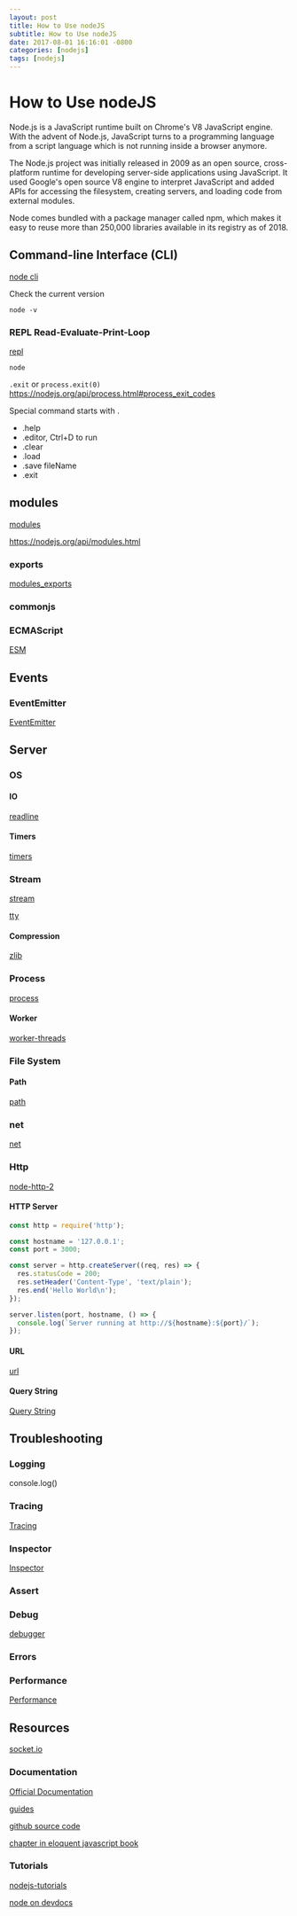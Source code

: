 ```yaml
---
layout: post
title: How to Use nodeJS
subtitle: How to Use nodeJS
date: 2017-08-01 16:16:01 -0800
categories: [nodejs]
tags: [nodejs]
---
```


# How to Use nodeJS

Node.js is a JavaScript runtime built on Chrome's V8 JavaScript engine. With the advent of Node.js, JavaScript turns to a programming language from a script language which is not running inside a browser anymore.

The Node.js project was initially released in 2009 as an open source, cross-platform runtime for developing server-side applications using JavaScript. It used Google's open source V8 engine to interpret JavaScript and added APIs for accessing the filesystem, creating servers, and
loading code from external modules.

Node comes bundled with a package manager called npm, which makes it easy to reuse more than 250,000 libraries available in its registry as of 2018.

## Command-line Interface (CLI)

[node cli](https://devdocs.io/node/cli)

Check the current version

`node -v`

### REPL Read-Evaluate-Print-Loop

[repl](https://devdocs.io/node/repl)

`node`

`.exit` or `process.exit(0)` <https://nodejs.org/api/process.html#process_exit_codes>

Special command starts with .

- .help
- .editor, Ctrl+D to run
- .clear
- .load
- .save fileName
- .exit

## modules

[modules](https://devdocs.io/node/modules)

<https://nodejs.org/api/modules.html>

### exports

[modules_exports](https://devdocs.io/node/modules#modules_exports)

### commonjs

### ECMAScript

[ESM](https://devdocs.io/node/esm)

## Events

### EventEmitter

[EventEmitter](https://devdocs.io/node/events#events_class_eventemitter)

## Server

### OS

#### IO

[readline](https://devdocs.io/node/readline)

#### Timers

[timers](https://devdocs.io/node/timers)

### Stream

[stream](https://devdocs.io/node/stream)

[tty](https://devdocs.io/node/tty)

#### Compression

[zlib](https://devdocs.io/node/zlib)

### Process

[process](https://devdocs.io/node/process)

#### Worker

[worker-threads](https://devdocs.io/node-worker-threads/)

### File System

#### Path

[path](https://devdocs.io/node/path)

### net

[net](https://devdocs.io/node/net)

### Http

[node-http-2](https://devdocs.io/node-http-2/)

#### HTTP Server

```js
const http = require('http');

const hostname = '127.0.0.1';
const port = 3000;

const server = http.createServer((req, res) => {
  res.statusCode = 200;
  res.setHeader('Content-Type', 'text/plain');
  res.end('Hello World\n');
});

server.listen(port, hostname, () => {
  console.log(`Server running at http://${hostname}:${port}/`);
});
```

#### URL

[url](https://devdocs.io/node/url)

#### Query String

[Query String](https://devdocs.io/node/querystring)

## Troubleshooting

### Logging

console.log()

### Tracing

[Tracing](https://devdocs.io/node/tracing)

### Inspector

[Inspector](https://devdocs.io/node/inspector)

### Assert

### Debug

[debugger](https://devdocs.io/node/debugger)

### Errors

### Performance

[Performance](https://devdocs.io/node/perf_hooks#perf_hooks_class_performance)

## Resources

[socket.io](https://socket.io/#examples)

### Documentation

[Official Documentation](https://nodejs.org/en/)

[guides](https://nodejs.org/en/docs/guides/)

[github source code](https://github.com/nodejs)

[chapter in eloquent javascript book](https://eloquentjavascript.net/20_node.html)

### Tutorials

[nodejs-tutorials](http://www.tutorialsteacher.com/nodejs/nodejs-tutorials)

[node on devdocs](https://devdocs.io/node/)
